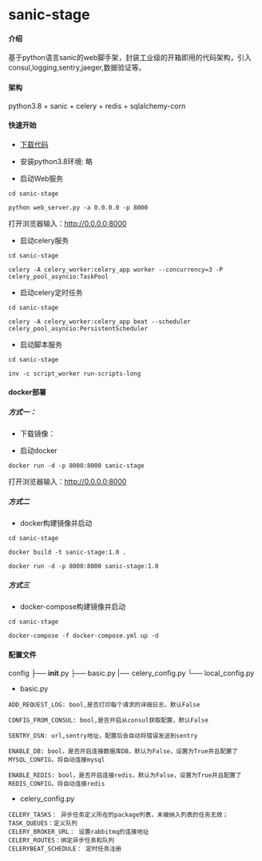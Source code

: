 # sanic-stage

#### 介绍
基于python语言sanic的web脚手架，封装工业级的开箱即用的代码架构，引入consul,logging,sentry,jaeger,数据验证等。

#### 架构

python3.8 + sanic + celery + redis + sqlalchemy-corn 

#### 快速开始

- [下载代码](https://github.com/tianyuzhiyou/sanic-stage.git)

- 安装python3.8环境: 略

- 启动Web服务

```
cd sanic-stage

python web_server.py -a 0.0.0.0 -p 8000
```

打开浏览器输入：http://0.0.0.0:8000

- 启动celery服务

```
cd sanic-stage

celery -A celery_worker:celery_app worker --concurrency=3 -P celery_pool_asyncio:TaskPool
```

- 启动celery定时任务

```
cd sanic-stage

celery -A celery_worker:celery_app beat --scheduler celery_pool_asyncio:PersistentScheduler
```

- 启动脚本服务

```
cd sanic-stage

inv -c script_worker run-scripts-long
```

#### docker部署

##### 方式一：

- 下载镜像：[]()

- 启动docker

```
docker run -d -p 8000:8000 sanic-stage
```

打开浏览器输入：http://0.0.0.0:8000

##### 方式二

- docker构建镜像并启动

```
cd sanic-stage

docker build -t sanic-stage:1.0 . 

docker run -d -p 8000:8000 sanic-stage:1.0
```

##### 方式三

- docker-compose构建镜像并启动

```
cd sanic-stage

docker-compose -f docker-compose.yml up -d
```

#### 配置文件

config
├── __init__.py
├── basic.py
|── celery_config.py
└── local_config.py

- basic.py

```
ADD_REQUEST_LOG: bool,是否打印每个请求的详细日志，默认False

CONFIG_FROM_CONSUL: bool,是否开启从consul获取配置，默认False

SENTRY_DSN: url,sentry地址，配置后会自动将错误发送到sentry

ENABLE_DB: bool，是否开启连接数据库DB，默认为False，设置为True并且配置了MYSQL_CONFIG，将自动连接mysql

ENABLE_REDIS: bool，是否开启连接redis，默认为False，设置为True并且配置了REDIS_CONFIG，将自动连接redis
```

- celery_config.py

```
CELERY_TASKS： 异步任务定义所在的package列表，未被纳入列表的任务无效；
TASK_QUEUES：定义队列
CELERY_BROKER_URL： 设置rabbitmq的连接地址
CELERY_ROUTES：绑定异步任务和队列
CELERYBEAT_SCHEDULE： 定时任务注册
```
